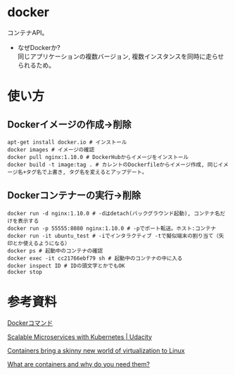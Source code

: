 # docker

コンテナAPI。  

* なぜDockerか?  
同じアプリケーションの複数バージョン, 複数インスタンスを同時に走らせられるため。  

# 使い方
## Dockerイメージの作成→削除
```console:
apt-get install docker.io # インストール
docker images # イメージの確認
docker pull nginx:1.10.0 # DockerHubからイメージをインストール
docker build -t image:tag . # カレントのDockerfileからイメージ作成, 同じイメージ名+タグ名で上書き, タグ名を変えるとアップデート。
```

## Dockerコンテナーの実行→削除
```console:
docker run -d nginx:1.10.0 # -dはdetach(バックグラウンド起動), コンテナ名だけを表示する
docker run -p 55555:8080 nginx:1.10.0 # -pでポート転送。ホスト:コンテナ
docker run -it ubuntu_test # -iでインタラクティブ -tで擬似端末の割り当て（矢印とか使えるようになる）
docker ps # 起動中のコンテナの確認
docker exec -it cc21766ebf79 sh # 起動中のコンテナの中に入る
docker inspect ID # IDの頭文字とかでもOK
docker stop
```

# 参考資料
[Dockerコマンド](http://docs.docker.jp/engine/reference/commandline)

[Scalable Microservices with Kubernetes | Udacity](https://classroom.udacity.com/courses/ud615)

[Containers bring a skinny new world of virtualization to Linux](https://www.itworld.com/article/2698646/virtualization/containers-bring-a-skinny-new-world-of-virtualization-to-linux.html)

[What are containers and why do you need them?](https://www.cio.com/article/2924995/software/what-are-containers-and-why-do-you-need-them.html)
